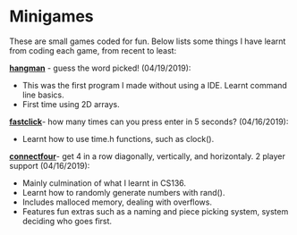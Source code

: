 # Minigames

These are small games coded for fun. Below lists some things I have learnt from coding
each game, from recent to least:


**[hangman](https://github.com/itsbillzhang/Minigames/blob/master/hangman.c)** - guess the word picked! (04/19/2019):
- This was the first program I made without using a IDE. Learnt command line basics.
- First time using 2D arrays.

**[fastclick](https://github.com/itsbillzhang/Minigames/blob/master/fastclick.c)**- how many times can you press enter in 5 seconds? (04/16/2019):
- Learnt how to use time.h functions, such as clock().

**[connectfour](https://github.com/itsbillzhang/Minigames/blob/master/connect4.c)**- get 4 in a row diagonally, vertically, and horizontaly. 2 player support (04/16/2019):
- Mainly culmination of what I learnt in CS136. 
- Learnt how to randomly generate numbers with rand().
- Includes malloced memory, dealing with overflows.
- Features fun extras such as a naming and piece picking system, system deciding who goes first.
